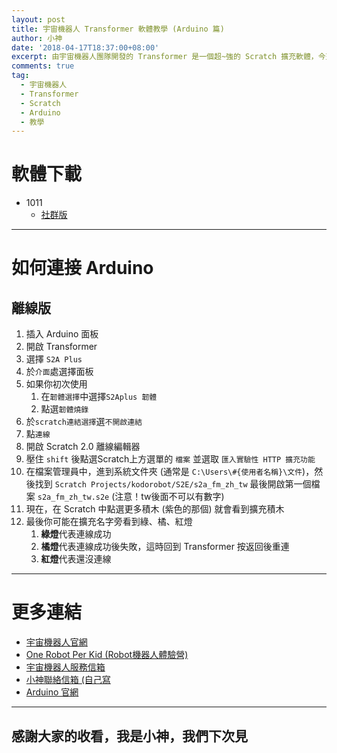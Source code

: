 ```yaml
---
layout: post
title: 宇宙機器人 Transformer 軟體教學 (Arduino 篇)
author: 小神
date: '2018-04-17T18:37:00+08:00'
excerpt: 由宇宙機器人團隊開發的 Transformer 是一個超~強的 Scratch 擴充軟體，今天我就來教大家如何用它來連接 Ardunio
comments: true
tag:
  - 宇宙機器人
  - Transformer
  - Scratch
  - Arduino
  - 教學
---
```

# 軟體下載

* 1011
  * [社群版](/files/transformer-community-2.00-1110.exe)

- - -

# 如何連接 Arduino

## 離線版

1. 插入 Arduino 面板
2. 開啟 Transformer
3. 選擇 `S2A Plus`
4. 於`介面`處選擇面板
5. 如果你初次使用
   1. 在`韌體選擇`中選擇`S2Aplus 韌體`
   2. 點選`韌體燒錄`
6. 於`scratch連結選擇`選`不開啟連結`
7. 點`連線`
8. 開啟 Scratch 2.0 離線編輯器
9. 壓住 `shift` 後點選Scratch上方選單的 `檔案` 並選取 `匯入實驗性 HTTP 擴充功能`
10. 在檔案管理員中，進到系統文件夾 (通常是 `C:\Users\#{使用者名稱}\文件`)，然後找到 `Scratch Projects/kodorobot/S2E/s2a_fm_zh_tw` 最後開啟第一個檔案 `s2a_fm_zh_tw.s2e` (注意！tw後面不可以有數字)
11. 現在，在 Scratch 中點選更多積木 (紫色的那個) 就會看到擴充積木
12. 最後你可能在擴充名字旁看到綠、橘、紅燈
    1. **綠燈**代表連線成功
    2. **橘燈**代表連線成功後失敗，這時回到 Transformer 按返回後重連
    3. **紅燈**代表還沒連線

- - -

# 更多連結

* [宇宙機器人官網](http://kodorobot.com)
* [One Robot Per Kid (Robot機器人體驗營)](https://www.facebook.com/groups/kodorobot/)
* [宇宙機器人服務信箱](mailto:service@kodorobot.com)
* [小神聯絡信箱 (自己寫](mailto:andrew@ccsource.org)
* [Arduino 官網](https://www.arduino.cc/)

- - -

## 感謝大家的收看，我是小神，我們下次見
